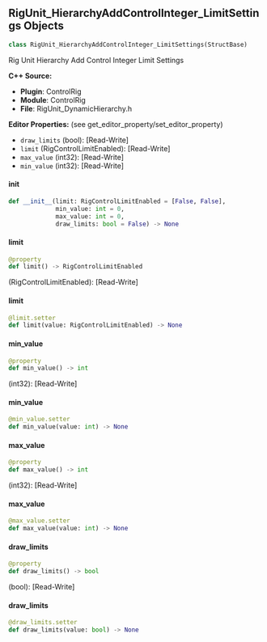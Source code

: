## RigUnit_HierarchyAddControlInteger_LimitSettings Objects

```python
class RigUnit_HierarchyAddControlInteger_LimitSettings(StructBase)
```

Rig Unit Hierarchy Add Control Integer Limit Settings

**C++ Source:**

- **Plugin**: ControlRig
- **Module**: ControlRig
- **File**: RigUnit_DynamicHierarchy.h

**Editor Properties:** (see get_editor_property/set_editor_property)

- ``draw_limits`` (bool):  [Read-Write]
- ``limit`` (RigControlLimitEnabled):  [Read-Write]
- ``max_value`` (int32):  [Read-Write]
- ``min_value`` (int32):  [Read-Write]

<a id="unreal.RigUnit_HierarchyAddControlInteger_LimitSettings.__init__"></a>

#### __init__

```python
def __init__(limit: RigControlLimitEnabled = [False, False],
             min_value: int = 0,
             max_value: int = 0,
             draw_limits: bool = False) -> None
```

<a id="unreal.RigUnit_HierarchyAddControlInteger_LimitSettings.limit"></a>

#### limit

```python
@property
def limit() -> RigControlLimitEnabled
```

(RigControlLimitEnabled):  [Read-Write]

<a id="unreal.RigUnit_HierarchyAddControlInteger_LimitSettings.limit"></a>

#### limit

```python
@limit.setter
def limit(value: RigControlLimitEnabled) -> None
```

<a id="unreal.RigUnit_HierarchyAddControlInteger_LimitSettings.min_value"></a>

#### min_value

```python
@property
def min_value() -> int
```

(int32):  [Read-Write]

<a id="unreal.RigUnit_HierarchyAddControlInteger_LimitSettings.min_value"></a>

#### min_value

```python
@min_value.setter
def min_value(value: int) -> None
```

<a id="unreal.RigUnit_HierarchyAddControlInteger_LimitSettings.max_value"></a>

#### max_value

```python
@property
def max_value() -> int
```

(int32):  [Read-Write]

<a id="unreal.RigUnit_HierarchyAddControlInteger_LimitSettings.max_value"></a>

#### max_value

```python
@max_value.setter
def max_value(value: int) -> None
```

<a id="unreal.RigUnit_HierarchyAddControlInteger_LimitSettings.draw_limits"></a>

#### draw_limits

```python
@property
def draw_limits() -> bool
```

(bool):  [Read-Write]

<a id="unreal.RigUnit_HierarchyAddControlInteger_LimitSettings.draw_limits"></a>

#### draw_limits

```python
@draw_limits.setter
def draw_limits(value: bool) -> None
```

<a id="unreal.RigUnit_HierarchyAddControlInteger_Settings"></a>